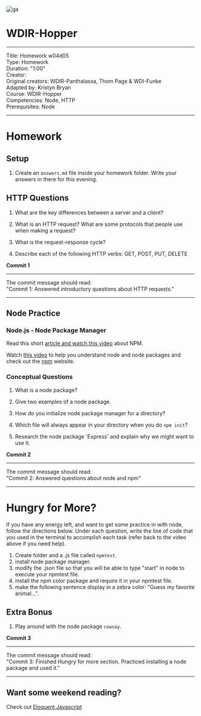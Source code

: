 ![ga](http://mobbook.generalassemb.ly/ga_cog.png)

# WDIR-Hopper

---
Title: Homework w04d05 <br>
Type: Homework<br>
Duration: "1:00"<br>
Creator:<br>
    Original creators: WDIR-Panthalassa, Thom Page & WDI-Funke<br>
    Adapted by: Kristyn Bryan<br>
    Course: WDIR-Hopper<br>
Competencies: Node, HTTP<br>
Prerequisites: Node<br>

---

# Homework

## Setup

1. Create an `answers.md` file inside your homework folder. Write your answers in there for this evening.

## HTTP Questions
1. What are the key differences between a server and a client?

2. What is an HTTP request? What are some protocols that people use when making a request?

3. What is the request-response cycle?

4. Describe each of the following HTTP verbs: GET, POST, PUT, DELETE

**Commit 1** <br>
<hr>
The commit message should read: <br>
"Commit 1: Answered introductory questions about HTTP requests."
<hr>

## Node Practice

### Node.js - Node Package Manager

Read this short [article and watch this video](https://docs.npmjs.com/getting-started/what-is-npm) about NPM.

Watch [this video](https://www.youtube.com/watch?v=gvGjaqZducI&list=PLw1xVKFbouemJxSHuHggMQ97C3OECH1zG&index=4)
 to help you understand node and node packages and check out the [npm](https://www.npmjs.com/) website.

### Conceptual Questions
1. What is a node package?

2. Give two examples of a node package.

3. How do you initialize node package manager for a directory?

4. Which file will always appear in your directory when you do `npm init`?

5. Research the node package 'Express' and explain why we might want to use it.

**Commit 2** <br>
<hr>
The commit message should read: <br>
"Commit 2: Answered questions about node and npm"
<hr>


# Hungry for More?
If you have any energy left, and want to get some practice in with node, follow the directions below. Under each question, write the line of code that you used in the terminal to accomplish each task (refer back to the video above if you need help).

1. Create folder and a .js file called `npmtest`.
2. install node package manager.
3. modify the .json file so that you will be able to type "start" in node to execute your npmtest file.
4. install the npm color package and require it in your npmtest file.
5. make the following sentence display in a zebra color: "Guess my favorite animal...".

## Extra Bonus

1. Play around with the node package `cowsay`.

**Commit 3** <br>
<hr>
The commit message should read: <br>
"Commit 3: Finished Hungry for more section. Practiced installing a node package and used it."
<hr>

## Want some weekend reading?

Check out [Eloquent Javascript](
http://eloquentjavascript.net/)
